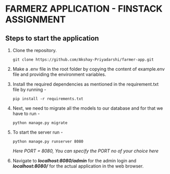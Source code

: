 # FARMERZ APPLICATION - FINSTACK ASSIGNMENT

## Steps to start the application

1. Clone the repository.

    ```CMD
    git clone https://github.com/Akshay-Priyadarshi/farmer-app.git
    ```

1. Make a .env file in the root folder by copying the content of example.env file and providing the environment variables.

1. Install the required dependencies as mentioned in the requirement.txt file by running -

    ```CMD
    pip install -r requirements.txt
    ```

1. Next, we need to migrate all the models to our database and for that we have to run -

    ```CMD
    python manage.py migrate
    ```

1. To start the server run -

    ```CMD
    python manage.py runserver 8080
    ```

    _Here PORT = 8080, You can specify the PORT no of your choice here_

1. Navigate to **_localhost:8080/admin_** for the admin login and **_localhost:8080/_** for the actual application in the web browser.
